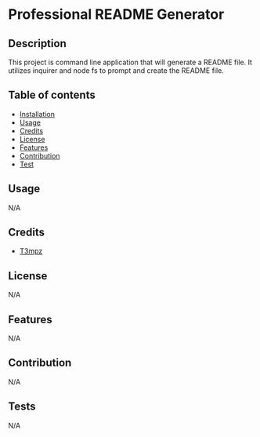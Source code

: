 # Professional README Generator

## Description

This project is command line application that will generate a README file. It utilizes inquirer and node fs to prompt and create the README file.

## Table of contents

- [Installation](#installation)
- [Usage](#usage)
- [Credits](#credits)
- [License](#license)
- [Features](#features)
- [Contribution](#contribution)
- [Test](#test)

## Usage

N/A

## Credits

- [T3mpz](https://github.com/T3mpz)

## License

N/A

## Features

N/A

## Contribution

N/A

## Tests

N/A
